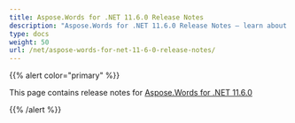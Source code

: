```yaml
---
title: Aspose.Words for .NET 11.6.0 Release Notes
description: "Aspose.Words for .NET 11.6.0 Release Notes – learn about the latest updates and fixes."
type: docs
weight: 50
url: /net/aspose-words-for-net-11-6-0-release-notes/
---
```


{{% alert color="primary" %}} 

This page contains release notes for [Aspose.Words for .NET 11.6.0](https://www.nuget.org/packages/Aspose.Words/11.6.0)

{{% /alert %}} 


